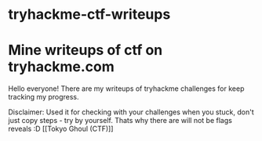 # tryhackme-ctf-writeups
# Mine writeups of ctf on tryhackme.com
Hello everyone! There are my writeups of tryhackme challenges for keep tracking my progress.

Disclaimer: Used it for checking with your challenges when you stuck, don't just copy steps - try by yourself. Thats why there are will not be flags reveals :D
[[Tokyo Ghoul (CTF)]]
